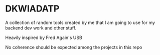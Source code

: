 # DKWIADATP
A collection of random tools created by me that I am going to use for my backend dev work and other stuff.

Heavily inspired by Fred Again's USB

No coherence should be expected among the projects in this repo
